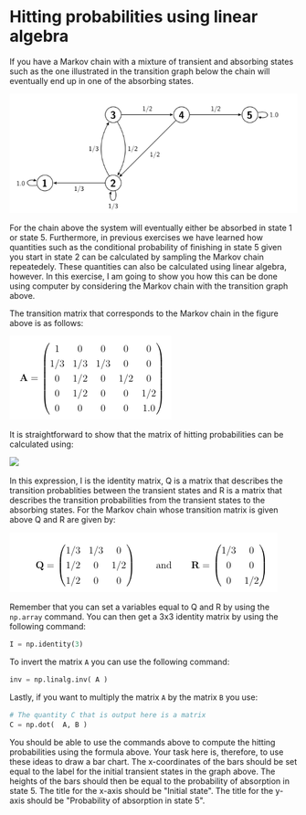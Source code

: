 # Hitting probabilities using linear algebra

If you have a Markov chain with a mixture of transient and absorbing states such as the one illustrated in the transition graph below the chain will eventually end up in one of the absorbing states.

![](chain.png)

For the chain above the system will eventually either be absorbed in state 1 or state 5.  Furthermore, in previous exercises we have learned how quantities such as the conditional probability of finishing in state 5 given you start in state 2 can be calculated by sampling the Markov chain repeatedely.  These quantities can also be calculated using linear algebra, however.  In this exercise, I am going to show you how this can be done using computer by considering the Markov chain with the transition graph above.

The transition matrix that corresponds to the Markov chain in the figure above is as follows:

![](matrix.png)

It is straightforward to show that the matrix of hitting probabilities can be calculated using:

![](https://render.githubusercontent.com/render/math?math=\mathbf{H}=(\mathbf{I}-\mathbf{Q})^{-1}\mathbf{R})

In this expression, I is the identity matrix, Q is a matrix that describes the transition probablities between the transient states and R is a matrix that describes the transition probabilities from the transient states to the absorbing states.  For the Markov chain whose transition matrix is given above Q and R are given by:

![](QR.png)

Remember that you can set a variables equal to Q and R by using the `np.array` command.  You can then get a 3x3 identity matrix by using the following command:

```python
I = np.identity(3)
```

To invert the matrix `A` you can use the following command:

```python
inv = np.linalg.inv( A )
```

Lastly, if you want to multiply the matrix `A` by the matrix `B` you use:

```python
# The quantity C that is output here is a matrix
C = np.dot(  A, B )
```

You should be able to use the commands above to compute the hitting probabilities using the formula above.  Your task here is, therefore, to use these ideas to draw a bar chart.  The x-coordinates of the bars should be set equal to the label for the initial transient states in the graph above.  The heights of the bars should then be equal to the probability of absorption in state 5.  The title for the x-axis should be "Initial state".  The title for the y-axis should be "Probability of absorption in state 5".

